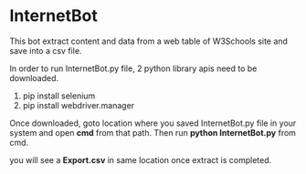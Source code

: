 # InternetBot
This bot extract content and data from a web table of W3Schools site and save into a csv file.

In order to run InternetBot.py file, 2 python library apis need to be downloaded.
  1. pip install selenium
  2. pip install webdriver.manager

Once downloaded, goto location where you saved InternetBot.py file in your system and open **cmd** from that path.
Then run **python InternetBot.py** from cmd.

you will see a **Export.csv** in same location once extract is completed.
